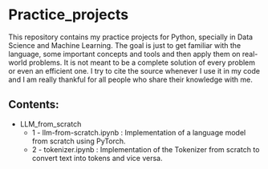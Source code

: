 # Practice_projects

This repository contains my practice projects for Python, specially in Data Science and Machine Learning.
The goal is just to get familiar with the language, some important concepts and tools and then apply them on real-world problems.
It is not meant to be a complete solution of every problem or even an efficient one.
I try to cite the source whenever I use it in my code and I am really thankful for all people who share their knowledge with me.

## Contents:
- LLM_from_scratch
    - 1 - llm-from-scratch.ipynb : Implementation of a language model from scratch using PyTorch.
    - 2 - tokenizer.ipynb : Implementation of the Tokenizer from scratch to convert text into tokens and vice versa.
